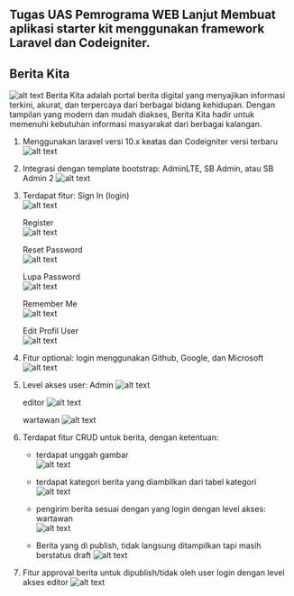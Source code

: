 ## Tugas UAS Pemrograma WEB Lanjut Membuat aplikasi starter kit menggunakan framework Laravel dan Codeigniter.

## Berita Kita
![alt text](https://github.com/samuelalfredosilla/news-website/blob/main/image.png?raw=true)
Berita Kita adalah portal berita digital yang menyajikan informasi terkini, akurat, dan terpercaya dari berbagai bidang kehidupan. Dengan tampilan yang modern dan mudah diakses, Berita Kita hadir untuk memenuhi kebutuhan informasi masyarakat dari berbagai kalangan.

1. Menggunakan laravel versi 10.x keatas dan Codeigniter versi terbaru
![alt text](https://github.com/samuelalfredosilla/news-website/blob/main/1.jpg?raw=true)

2. Integrasi dengan template bootstrap: AdminLTE, SB Admin, atau SB Admin 2
![alt text](https://github.com/samuelalfredosilla/news-website/blob/main/adminlte.jpg?raw=true)

3. Terdapat fitur:
   Sign In (login)<br>
   ![alt text](https://github.com/samuelalfredosilla/news-website/blob/main/login.jpg?raw=true)

   Register<br>
   ![alt text](https://github.com/samuelalfredosilla/news-website/blob/main/regis.jpg?raw=true)
   
   Reset Password<br>
   ![alt text](https://github.com/samuelalfredosilla/news-website/blob/main/reset.jpg?raw=true)
   
   Lupa Password<br>
   ![alt text](https://github.com/samuelalfredosilla/news-website/blob/main/forgot.jpg?raw=true)
   
   Remember Me<br>
   ![alt text](https://github.com/samuelalfredosilla/news-website/blob/main/login.jpg?raw=true?raw=true)
   
   Edit Profil User<br>
   ![alt text](https://github.com/samuelalfredosilla/news-website/blob/main/edit%20user%20profil.jpg?raw=true)

4. Fitur optional: login menggunakan Github, Google, dan Microsoft<br>
![alt text](https://github.com/samuelalfredosilla/news-website/blob/main/login.jpg?raw=true)

5. Level akses user:
   Admin
   ![alt text](https://github.com/samuelalfredosilla/news-website/blob/main/admin.jpg?raw=true)

   editor
   ![alt text](https://github.com/samuelalfredosilla/news-website/blob/main/editor.jpg?raw=true)
   
   wartawan
   ![alt text](https://github.com/samuelalfredosilla/news-website/blob/main/wartawan.jpg?raw=true)
   
6. Terdapat fitur CRUD untuk berita, dengan ketentuan:
     - terdapat unggah gambar<br>
       ![alt text](https://github.com/samuelalfredosilla/news-website/blob/main/unggah.jpg?raw=true)
       
     - terdapat kategori berita yang diambilkan dari tabel kategori<br>
       ![alt text](https://github.com/samuelalfredosilla/news-website/blob/main/kategori.jpg?raw=true)
       
     - pengirim berita sesuai dengan yang login dengan level akses: wartawan<br>
       ![alt text](https://github.com/samuelalfredosilla/news-website/blob/main/pengirim%20berita%20akses%20wartawan.jpg?raw=true)
       
     - Berita yang di publish, tidak langsung ditampilkan tapi masih berstatus draft
       ![alt text](https://github.com/samuelalfredosilla/news-website/blob/main/draft.jpg?raw=true)
       
 7. Fitur approval berita untuk dipublish/tidak oleh user login dengan level akses editor
    ![alt text](?raw=true)
    
